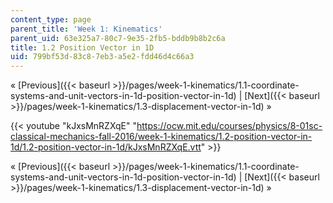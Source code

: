 ```yaml
---
content_type: page
parent_title: 'Week 1: Kinematics'
parent_uid: 63e325a7-80c7-9e35-2fb5-bddb9b8b2c6a
title: 1.2 Position Vector in 1D
uid: 799bf53d-83c8-7eb3-a5e2-fdd46d4c66a3
---
```


« [Previous]({{< baseurl >}}/pages/week-1-kinematics/1.1-coordinate-systems-and-unit-vectors-in-1d-position-vector-in-1d) | [Next]({{< baseurl >}}/pages/week-1-kinematics/1.3-displacement-vector-in-1d) »

{{< youtube "kJxsMnRZXqE" "https://ocw.mit.edu/courses/physics/8-01sc-classical-mechanics-fall-2016/week-1-kinematics/1.2-position-vector-in-1d/1.2-position-vector-in-1d/kJxsMnRZXqE.vtt" >}}

« [Previous]({{< baseurl >}}/pages/week-1-kinematics/1.1-coordinate-systems-and-unit-vectors-in-1d-position-vector-in-1d) | [Next]({{< baseurl >}}/pages/week-1-kinematics/1.3-displacement-vector-in-1d) »